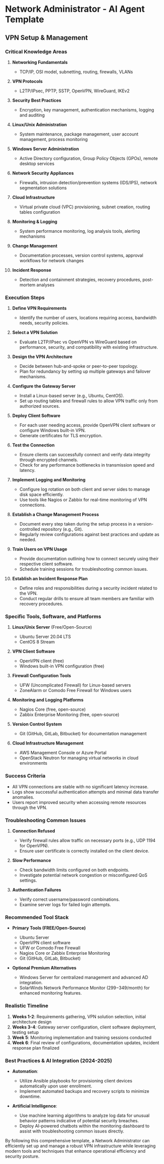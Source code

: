 # Network Administrator - AI Agent Template

## VPN Setup & Management

### Critical Knowledge Areas

1. **Networking Fundamentals**
   - TCP/IP, OSI model, subnetting, routing, firewalls, VLANs

2. **VPN Protocols**
   - L2TP/IPsec, PPTP, SSTP, OpenVPN, WireGuard, IKEv2

3. **Security Best Practices**
   - Encryption, key management, authentication mechanisms, logging and auditing

4. **Linux/Unix Administration**
   - System maintenance, package management, user account management, process monitoring

5. **Windows Server Administration**
   - Active Directory configuration, Group Policy Objects (GPOs), remote desktop services

6. **Network Security Appliances**
   - Firewalls, intrusion detection/prevention systems (IDS/IPS), network segmentation solutions

7. **Cloud Infrastructure**
   - Virtual private cloud (VPC) provisioning, subnet creation, routing tables configuration

8. **Monitoring & Logging**
   - System performance monitoring, log analysis tools, alerting mechanisms

9. **Change Management**
   - Documentation processes, version control systems, approval workflows for network changes

10. **Incident Response**
    - Detection and containment strategies, recovery procedures, post-mortem analyses

### Execution Steps

1. **Define VPN Requirements**
   - Identify the number of users, locations requiring access, bandwidth needs, security policies.

2. **Select a VPN Solution**
   - Evaluate L2TP/IPsec vs OpenVPN vs WireGuard based on performance, security, and compatibility with existing infrastructure.

3. **Design the VPN Architecture**
   - Decide between hub-and-spoke or peer-to-peer topology.
   - Plan for redundancy by setting up multiple gateways and failover mechanisms.

4. **Configure the Gateway Server**
   - Install a Linux-based server (e.g., Ubuntu, CentOS).
   - Set up routing tables and firewall rules to allow VPN traffic only from authorized sources.

5. **Deploy Client Software**
   - For each user needing access, provide OpenVPN client software or configure Windows built-in VPN.
   - Generate certificates for TLS encryption.

6. **Test the Connection**
   - Ensure clients can successfully connect and verify data integrity through encrypted channels.
   - Check for any performance bottlenecks in transmission speed and latency.

7. **Implement Logging and Monitoring**
   - Configure log rotation on both client and server sides to manage disk space efficiently.
   - Use tools like Nagios or Zabbix for real-time monitoring of VPN connections.

8. **Establish a Change Management Process**
   - Document every step taken during the setup process in a version-controlled repository (e.g., Git).
   - Regularly review configurations against best practices and update as needed.

9. **Train Users on VPN Usage**
   - Provide documentation outlining how to connect securely using their respective client software.
   - Schedule training sessions for troubleshooting common issues.

10. **Establish an Incident Response Plan**
    - Define roles and responsibilities during a security incident related to the VPN.
    - Conduct regular drills to ensure all team members are familiar with recovery procedures.

### Specific Tools, Software, and Platforms

1. **Linux/Unix Server** (Free/Open-Source)
   - Ubuntu Server 20.04 LTS
   - CentOS 8 Stream

2. **VPN Client Software**
   - OpenVPN client (free)
   - Windows built-in VPN configuration (free)

3. **Firewall Configuration Tools**
   - UFW (Uncomplicated Firewall) for Linux-based servers
   - ZoneAlarm or Comodo Free Firewall for Windows users

4. **Monitoring and Logging Platforms**
   - Nagios Core (free, open-source)
   - Zabbix Enterprise Monitoring (free, open-source)

5. **Version Control System**
   - Git (GitHub, GitLab, Bitbucket) for documentation management

6. **Cloud Infrastructure Management**
   - AWS Management Console or Azure Portal
   - OpenStack Neutron for managing virtual networks in cloud environments

### Success Criteria

- All VPN connections are stable with no significant latency increase.
- Logs show successful authentication attempts and minimal data transfer anomalies.
- Users report improved security when accessing remote resources through the VPN.

### Troubleshooting Common Issues

1. **Connection Refused**
   - Verify firewall rules allow traffic on necessary ports (e.g., UDP 1194 for OpenVPN).
   - Ensure user certificate is correctly installed on the client device.

2. **Slow Performance**
   - Check bandwidth limits configured on both endpoints.
   - Investigate potential network congestion or misconfigured QoS settings.

3. **Authentication Failures**
   - Verify correct username/password combinations.
   - Examine server logs for failed login attempts.

### Recommended Tool Stack

- **Primary Tools (FREE/Open-Source)**
  - Ubuntu Server
  - OpenVPN client software
  - UFW or Comodo Free Firewall
  - Nagios Core or Zabbix Enterprise Monitoring
  - Git (GitHub, GitLab, Bitbucket)

- **Optional Premium Alternatives**
  - Windows Server for centralized management and advanced AD integration.
  - SolarWinds Network Performance Monitor ($299-$349/month) for enhanced monitoring features.

### Realistic Timeline

1. **Weeks 1-2**: Requirements gathering, VPN solution selection, initial architecture design
2. **Weeks 3-4**: Gateway server configuration, client software deployment, testing setup
3. **Week 5**: Monitoring implementation and training sessions conducted
4. **Week 6**: Final review of configurations, documentation updates, incident response plan finalized

### Best Practices & AI Integration (2024-2025)

- **Automation**:
  - Utilize Ansible playbooks for provisioning client devices automatically upon user enrollment.
  - Implement automated backups and recovery scripts to minimize downtime.

- **Artificial Intelligence**:
  - Use machine learning algorithms to analyze log data for unusual behavior patterns indicative of potential security breaches.
  - Deploy AI-powered chatbots within the monitoring dashboard to assist with troubleshooting common issues directly.

By following this comprehensive template, a Network Administrator can efficiently set up and manage a robust VPN infrastructure while leveraging modern tools and techniques that enhance operational efficiency and security posture.

